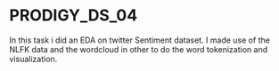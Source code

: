 # PRODIGY_DS_04
In this task i did an EDA on twitter Sentiment dataset. I made use of the NLFK data and the wordcloud in other to do the word tokenization and visualization.
